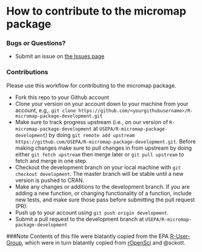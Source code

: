 How to contribute to the micromap package
================================

### Bugs or Questions?

* Submit an issue on [the Issues page](https://github.com/USEPA/R-micromap-package-development/issues)

### Contributions
Please use this workflow for contributing to the micromap package.

* Fork this repo to your Github account
* Clone your version on your account down to your machine from your account, e.g,. `git clone https://github.com/<yourgithubusername>/R-micromap-package-development.git`
* Make sure to track progress upstream (i.e., on our version of `R-micromap-package-development` at `USEPA/R-micromap-package-development`) by doing `git remote add upstream https://github.com/USEPA/R-micromap-package-development.git`. Before making changes make sure to pull changes in from upstream by doing either `git fetch upstream` then merge later or `git pull upstream` to fetch and merge in one step.
* Checkout the development branch on your local machine with `git checkout development`.  The master branch will be stable until a new version is pushed to CRAN.
* Make any changes or additions to the development branch.  If you are adding a new function, or changing functionality of a function, include new tests, and make sure those pass before submitting the pull request (PR).
* Push up to your account using `git push origin development`.
* Submit a pull request to the development branch at `USEPA/R-micromap-package-development`

###Note
Contents of this file were blatantly copied from the EPA [R-User-Group](https://github.com/USEPA/R-User-Group), which were in turn blatantly copied from [rOpenSci](https://github.com/rOpenSci) and @sckott.